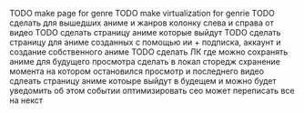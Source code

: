 TODO make page for genre
TODO make virtualization for genrie
TODO сделать для вышедших аниме и жанров колонку слева и справа от видео
TODO сделать страницу аниме которые выйдут 
TODO сделать страницу для аниме созданных с помощью ии + подписка, аккаунт и создание собственного аниме
TODO сделать ЛК где можно сохранять аниме для будущего просмотра 
сделать в локал сторедж схранение момента на котором остановился просмотр и последнего видео
сдлеать страницу аниме котоыре выйдут в будещем и можно будет уведомить об этом событии
оптимизировать сео может переписать все на некст